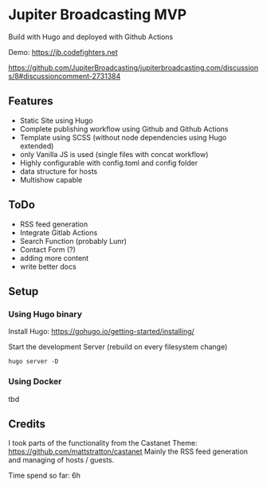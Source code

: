 # Jupiter Broadcasting MVP

Build with Hugo and deployed with Github Actions

Demo: https://jb.codefighters.net

https://github.com/JupiterBroadcasting/jupiterbroadcasting.com/discussions/8#discussioncomment-2731384

## Features

* Static Site using Hugo
* Complete publishing workflow using Github and Github Actions
* Template using SCSS (without node dependencies using Hugo extended)
* only Vanilla JS is used (single files with concat workflow)
* Highly configurable with config.toml and config folder
* data structure for hosts
* Multishow capable

## ToDo

* RSS feed generation
* Integrate Gitlab Actions
* Search Function (probably Lunr)
* Contact Form (?)
* adding more content
* write better docs

## Setup

### Using Hugo binary

Install Hugo: https://gohugo.io/getting-started/installing/

Start the development Server (rebuild on every filesystem change)

`hugo server -D`

### Using Docker

tbd

## Credits

I took parts of the functionality from the Castanet Theme: https://github.com/mattstratton/castanet
Mainly the RSS feed generation and managing of hosts / guests.

Time spend so far: 6h

